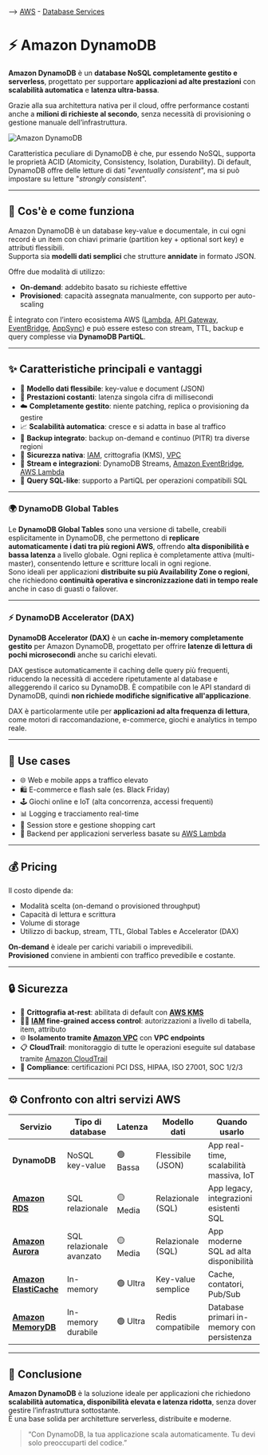 --> [AWS](/00-Intro/AWS.md)  -  [Database Services](/04-Database-services/AWS-Databases.md)
# ⚡ Amazon DynamoDB

**Amazon DynamoDB** è un **database NoSQL completamente gestito e serverless**, progettato per supportare **applicazioni ad alte prestazioni** con **scalabilità automatica** e **latenza ultra-bassa**.  

Grazie alla sua architettura nativa per il cloud, offre performance costanti anche a **milioni di richieste al secondo**, senza necessità di provisioning o gestione manuale dell’infrastruttura.

![Amazon DynamoDB](DynamoDB.png)

Caratteristica peculiare di DynamoDB è che, pur essendo NoSQL, supporta le proprietà ACID (Atomicity, Consistency, Isolation, Durability).
Di default, DynamoDB offre delle letture di dati "*eventually consistent*", ma si può impostare su letture "*strongly consistent*".

---

## 📘 Cos'è e come funziona

Amazon DynamoDB è un database key-value e documentale, in cui ogni record è un item con chiavi primarie (partition key + optional sort key) e attributi flessibili.  
Supporta sia **modelli dati semplici** che strutture **annidate** in formato JSON.

Offre due modalità di utilizzo:
- **On-demand**: addebito basato su richieste effettive
- **Provisioned**: capacità assegnata manualmente, con supporto per auto-scaling

È integrato con l’intero ecosistema AWS ([Lambda](/01-Compute-options/AWS-Lambda.md), [API Gateway](/Others/Amazon-API-Gateway.md), [EventBridge](/05-Development-Messaging-Deploying/Amazon-EventBridge.md), [AppSync](/Others/Amazon-AppSync.md)) e può essere esteso con stream, TTL, backup e query complesse via **DynamoDB PartiQL**.

---

## ✨ Caratteristiche principali e vantaggi

- 🧩 **Modello dati flessibile**: key-value e document (JSON)
- 🚀 **Prestazioni costanti**: latenza singola cifra di millisecondi
- ☁️ **Completamente gestito**: niente patching, replica o provisioning da gestire
- 📈 **Scalabilità automatica**: cresce e si adatta in base al traffico
- 🔁 **Backup integrato**: backup on-demand e continuo (PITR) tra diverse regioni
- 🔐 **Sicurezza nativa**: [IAM](/09-Sicurezza-Compliance-Governance/Sicurezza/AWS-IAM.md), crittografia (KMS), [VPC](/03-CDN-e-Networking/Amazon-VPC.md)
- 📡 **Stream e integrazioni**: DynamoDB Streams, [Amazon EventBridge](/05-Development-Messaging-Deploying/Amazon-EventBridge.md), [AWS Lambda](/01-Compute-options/AWS-Lambda.md)
- 🧠 **Query SQL-like**: supporto a PartiQL per operazioni compatibili SQL

---
### 🌍 DynamoDB Global Tables

Le **DynamoDB Global Tables** sono una versione di tabelle, creabili esplicitamente in DynamoDB, che permettono di **replicare automaticamente i dati tra più regioni AWS**, offrendo **alta disponibilità e bassa latenza** a livello globale. 
Ogni replica è completamente attiva (multi-master), consentendo letture e scritture locali in ogni regione.  
Sono ideali per applicazioni **distribuite su più Availability Zone o regioni**, che richiedono **continuità operativa e sincronizzazione dati in tempo reale** anche in caso di guasti o failover.

---
### ⚡ DynamoDB Accelerator (DAX)

**DynamoDB Accelerator (DAX)** è un **cache in-memory completamente gestito** per Amazon DynamoDB, progettato per offrire **latenze di lettura di pochi microsecondi** anche su carichi elevati. 

DAX gestisce automaticamente il caching delle query più frequenti, riducendo la necessità di accedere ripetutamente al database e alleggerendo il carico su DynamoDB. 
È compatibile con le API standard di DynamoDB, quindi **non richiede modifiche significative all'applicazione**.  

DAX è particolarmente utile per **applicazioni ad alta frequenza di lettura**, come motori di raccomandazione, e-commerce, giochi e analytics in tempo reale.

---

## 🚀 Use cases

- 🌐 Web e mobile apps a traffico elevato
- 🛍️ E-commerce e flash sale (es. Black Friday)
- 🕹️ Giochi online e IoT (alta concorrenza, accessi frequenti)
- 📊 Logging e tracciamento real-time
- 🧠 Session store e gestione shopping cart
- 🔄 Backend per applicazioni serverless basate su [AWS Lambda](/01-Compute-options/AWS-Lambda.md)

---

## 💰 Pricing

Il costo dipende da:

- Modalità scelta (on-demand o provisioned throughput)
- Capacità di lettura e scrittura
- Volume di storage
- Utilizzo di backup, stream, TTL, Global Tables e Accelerator (DAX)

**On-demand** è ideale per carichi variabili o imprevedibili.  
**Provisioned** conviene in ambienti con traffico prevedibile e costante.

---

## 🔒 Sicurezza

- 🔐 **Crittografia at-rest**: abilitata di default con **[AWS KMS](/09-Sicurezza-Compliance-Governance/Sicurezza/AWS-KMS.md)**
- 🧑‍💼 **[IAM](/09-Sicurezza-Compliance-Governance/Sicurezza/AWS-IAM.md) fine-grained access control**: autorizzazioni a livello di tabella, item, attributo
- 🌐 **Isolamento tramite [Amazon VPC](/03-CDN-e-Networking/Amazon-VPC.md)** con **VPC endpoints**
- 📋 **CloudTrail**: monitoraggio di tutte le operazioni eseguite sul database tramite [Amazon CloudTrail](/08-Auditing-Monitoring-Logging/Amazon-CloudTrail.md)
- 📄 **Compliance**: certificazioni PCI DSS, HIPAA, ISO 27001, SOC 1/2/3

---

## ⚙️ Confronto con altri servizi AWS

| Servizio                        | Tipo di database         | Latenza  | Modello dati       | Quando usarlo                              |
| ------------------------------- | ------------------------ | -------- | ------------------ | ------------------------------------------ |
| **DynamoDB**                    | NoSQL key-value          | 🟢 Bassa | Flessibile (JSON)  | App real-time, scalabilità massiva, IoT    |
| **[Amazon RDS](/04-Database-services/Amazon-RDS.md)** | SQL relazionale          | 🟡 Media | Relazionale (SQL)  | App legacy, integrazioni esistenti SQL     |
| **[Amazon Aurora](/04-Database-services/Amazon-Aurora.md)**               | SQL relazionale avanzato | 🟡 Media | Relazionale (SQL)  | App moderne SQL ad alta disponibilità      |
| **[Amazon ElastiCache](/04-Database-services/Amazon-ElastiCache.md)**          | In-memory                | 🟢 Ultra | Key-value semplice | Cache, contatori, Pub/Sub                  |
| **[Amazon MemoryDB](/04-Database-services/Amazon-MemoryDB-for-Redis.md)**             | In-memory durabile       | 🟢 Ultra | Redis compatibile  | Database primari in-memory con persistenza |

---

## 📌 Conclusione

**Amazon DynamoDB** è la soluzione ideale per applicazioni che richiedono **scalabilità automatica, disponibilità elevata e latenza ridotta**, senza dover gestire l’infrastruttura sottostante.  
È una base solida per architetture serverless, distribuite e moderne.

> “Con DynamoDB, la tua applicazione scala automaticamente. Tu devi solo preoccuparti del codice.”

